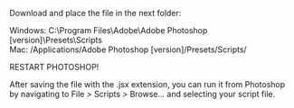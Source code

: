
Download and place the file in the next folder:

Windows: C:\Program Files\Adobe\Adobe Photoshop [version]\Presets\Scripts\
Mac: /Applications/Adobe Photoshop [version]/Presets/Scripts/

RESTART PHOTOSHOP!

After saving the file with the .jsx extension, you can run it from Photoshop by navigating to File > Scripts > Browse... and selecting your script file.
